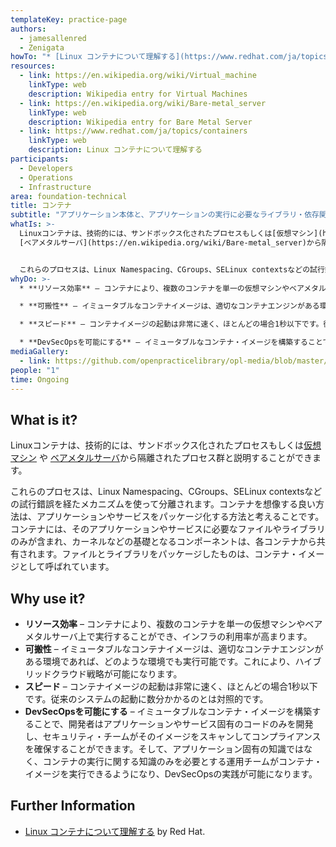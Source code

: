 ```yaml
---
templateKey: practice-page
authors:
  - jamesallenred
  - Zenigata
howTo: "* [Linux コンテナについて理解する](https://www.redhat.com/ja/topics/containers) by Red Hat."
resources:
  - link: https://en.wikipedia.org/wiki/Virtual_machine
    linkType: web
    description: Wikipedia entry for Virtual Machines
  - link: https://en.wikipedia.org/wiki/Bare-metal_server
    linkType: web
    description: Wikipedia entry for Bare Metal Server
  - link: https://www.redhat.com/ja/topics/containers
    linkType: web
    description: Linux コンテナについて理解する
participants:
  - Developers
  - Operations
  - Infrastructure
area: foundation-technical
title: コンテナ
subtitle: "アプリケーション本体と、アプリケーションの実行に必要なライブラリ・依存関係など、必要最小限の要素をひとつにパッケージする"
whatIs: >-
  Linuxコンテナは、技術的には、サンドボックス化されたプロセスもしくは[仮想マシン](https://en.wikipedia.org/wiki/Virtual_machine) や
  [ベアメタルサーバ](https://en.wikipedia.org/wiki/Bare-metal_server)から隔離されたプロセス群と説明することができます。


  これらのプロセスは、Linux Namespacing、CGroups、SELinux contextsなどの試行錯誤を経たメカニズムを使って分離されます。コンテナを想像する良い方法は、アプリケーションやサービスをパッケージ化する方法と考えることです。コンテナには、そのアプリケーションやサービスに必要なファイルやライブラリのみが含まれ、カーネルなどの基礎となるコンポーネントは、各コンテナから共有されます。ファイルとライブラリをパッケージしたものは、コンテナ・イメージとして呼ばれています。
whyDo: >-
  * **リソース効率** – コンテナにより、複数のコンテナを単一の仮想マシンやベアメタルサーバ上で実行することができ、インフラの利用率が高まります。

  * **可搬性** – イミュータブルなコンテナイメージは、適切なコンテナエンジンがある環境であれば、どのような環境でも実行可能です。これにより、ハイブリッドクラウド戦略が可能になります。

  * **スピード** – コンテナイメージの起動は非常に速く、ほとんどの場合1秒以下です。従来のシステムの起動に数分かかるのとは対照的です。

  * **DevSecOpsを可能にする** – イミュータブルなコンテナ・イメージを構築することで、開発者はアプリケーションやサービス固有のコード開発にのみ集中し、セキュリティ・チームがそのイメージをスキャンしてコンプライアンスを確保することができます。そして、アプリケーション固有の知識ではなく、コンテナの実行に関する知識のみを必要とする運用チームがコンテナ・イメージを稼働できるようになり、各チームの責任境界が明確になることで、DevSecOpsの実践が可能になります。
mediaGallery:
  - link: https://github.com/openpracticelibrary/opl-media/blob/master/images/containers.jpg?raw=true
people: "1"
time: Ongoing
---
```

## What is it?

Linuxコンテナは、技術的には、サンドボックス化されたプロセスもしくは[仮想マシン](https://en.wikipedia.org/wiki/Virtual_machine) や
  [ベアメタルサーバ](https://en.wikipedia.org/wiki/Bare-metal_server)から隔離されたプロセス群と説明することができます。

これらのプロセスは、Linux Namespacing、CGroups、SELinux contextsなどの試行錯誤を経たメカニズムを使って分離されます。コンテナを想像する良い方法は、アプリケーションやサービスをパッケージ化する方法と考えることです。コンテナには、そのアプリケーションやサービスに必要なファイルやライブラリのみが含まれ、カーネルなどの基礎となるコンポーネントは、各コンテナから共有されます。ファイルとライブラリをパッケージしたものは、コンテナ・イメージとして呼ばれています。

## Why use it?

* **リソース効率** – コンテナにより、複数のコンテナを単一の仮想マシンやベアメタルサーバ上で実行することができ、インフラの利用率が高まります。
* **可搬性** – イミュータブルなコンテナイメージは、適切なコンテナエンジンがある環境であれば、どのような環境でも実行可能です。これにより、ハイブリッドクラウド戦略が可能になります。
* **スピード** – コンテナイメージの起動は非常に速く、ほとんどの場合1秒以下です。従来のシステムの起動に数分かかるのとは対照的です。
* **DevSecOpsを可能にする** – イミュータブルなコンテナ・イメージを構築することで、開発者はアプリケーションやサービス固有のコードのみを開発し、セキュリティ・チームがそのイメージをスキャンしてコンプライアンスを確保することができます。そして、アプリケーション固有の知識ではなく、コンテナの実行に関する知識のみを必要とする運用チームがコンテナ・イメージを実行できるようになり、DevSecOpsの実践が可能になります。

## Further Information

* [Linux コンテナについて理解する](https://www.redhat.com/ja/topics/containers) by Red Hat.
